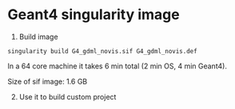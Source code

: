 Geant4 singularity image
=======================

1. Build image

```
singularity build G4_gdml_novis.sif G4_gdml_novis.def
```

In a 64 core machine it takes 6 min total (2 min OS, 4 min Geant4). 

Size of sif image: 1.6 GB

2. Use it to build custom project


